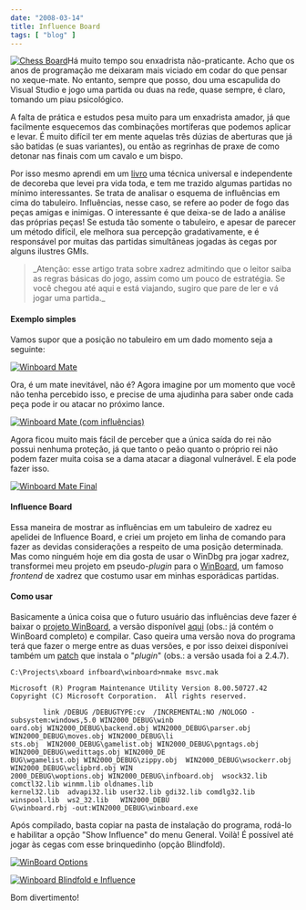 ```yaml
---
date: "2008-03-14"
title: Influence Board
tags: [ "blog" ]
---
```

[![Chess Board](/images/4Zv3zxQ.png)](/images/4Zv3zxQ.png)Há muito tempo sou enxadrista não-praticante. Acho que os anos de programação me deixaram mais viciado em codar do que pensar no xeque-mate. No entanto, sempre que posso, dou uma escapulida do Visual Studio e jogo uma partida ou duas na rede, quase sempre, é claro, tomando um piau psicológico.

A falta de prática e estudos pesa muito para um enxadrista amador, já que facilmente esquecemos das combinações mortíferas que podemos aplicar e levar. É muito difícil ter em mente aquelas três dúzias de aberturas que já são batidas (e suas variantes), ou então as regrinhas de praxe de como detonar nas finais com um cavalo e um bispo.

Por isso mesmo aprendi em um [livro](http://www.traca.com.br/?mod=LV180839&origem=resultadodetalhada) uma técnica universal e independente de decoreba que levei pra vida toda, e tem me trazido algumas partidas no mínimo interessantes. Se trata de analisar o esquema de influências em cima do tabuleiro. Influências, nesse caso, se refere ao poder de fogo das peças amigas e inimigas. O interessante é que deixa-se de lado a análise das próprias peças! Se estuda tão somente o tabuleiro, e apesar de parecer um método difícil, ele melhora sua percepção gradativamente, e é responsável por muitas das partidas simultâneas jogadas às cegas por alguns ilustres GMIs.

<blockquote>_Atenção: esse artigo trata sobre xadrez admitindo que o leitor saiba as regras básicas do jogo, assim como um pouco de estratégia. Se você chegou até aqui e está viajando, sugiro que pare de ler e vá jogar uma partida._</blockquote>

#### Exemplo simples

Vamos supor que a posição no tabuleiro em um dado momento seja a seguinte:

[](/images/6IfiNAY.png)

[![Winboard Mate](/images/6IfiNAY.png)](/images/6IfiNAY.png)

Ora, é um mate inevitável, não é? Agora imagine por um momento que você não tenha percebido isso, e precise de uma ajudinha para saber onde cada peça pode ir ou atacar no próximo lance.

[](/images/GByvceA.png)

[![Winboard Mate (com influências)](/images/GByvceA.png)](/images/GByvceA.png)

Agora ficou muito mais fácil de perceber que a única saída do rei não possui nenhuma proteção, já que tanto o peão quanto o próprio rei não podem fazer muita coisa se a dama atacar a diagonal vulnerável. E ela pode fazer isso.

[](/images/0Nsxat3.png)

[![Winboard Mate Final](/images/0Nsxat3.png)](/images/0Nsxat3.png)

#### Influence Board

Essa maneira de mostrar as influências em um tabuleiro de xadrez eu apelidei de Influence Board, e criei um projeto em linha de comando para fazer as devidas considerações a respeito de uma posição determinada. Mas como ninguém hoje em dia gosta de usar o WinDbg pra jogar xadrez, transformei meu projeto em pseudo-_plugin_ para o [WinBoard](http://www.tim-mann.org/xboard.html), um famoso _frontend_ de xadrez que costumo usar em minhas esporádicas partidas.

#### Como usar

Basicamente a única coisa que o futuro usuário das influências deve fazer é baixar o [projeto WinBoard](http://ftp.gnu.org/gnu/winboard/winboard-4_2_7b.exe), a versão disponível [aqui](/images/xboard%20infboard.7z) (obs.: já contém o WinBoard completo) e compilar. Caso queira uma versão nova do programa terá que fazer o merge entre as duas versões, e por isso deixei disponívei também um [patch](/images/infboard.7z) que instala o "_plugin_" (obs.: a versão usada foi a 2.4.7).

    
    C:\Projects\xboard infboard\winboard>nmake msvc.mak
    
    Microsoft (R) Program Maintenance Utility Version 8.00.50727.42
    Copyright (C) Microsoft Corporation.  All rights reserved.
    
            link /DEBUG /DEBUGTYPE:cv  /INCREMENTAL:NO /NOLOGO -subsystem:windows,5.0 WIN2000_DEBUG\winb
    oard.obj WIN2000_DEBUG\backend.obj WIN2000_DEBUG\parser.obj WIN2000_DEBUG\moves.obj WIN2000_DEBUG\li
    sts.obj  WIN2000_DEBUG\gamelist.obj WIN2000_DEBUG\pgntags.obj WIN2000_DEBUG\wedittags.obj WIN2000_DE
    BUG\wgamelist.obj WIN2000_DEBUG\zippy.obj  WIN2000_DEBUG\wsockerr.obj WIN2000_DEBUG\wclipbrd.obj WIN
    2000_DEBUG\woptions.obj WIN2000_DEBUG\infboard.obj  wsock32.lib comctl32.lib winmm.lib oldnames.lib
    kernel32.lib  advapi32.lib user32.lib gdi32.lib comdlg32.lib winspool.lib  ws2_32.lib   WIN2000_DEBU
    G\winboard.rbj -out:WIN2000_DEBUG\winboard.exe

Após compilado, basta copiar na pasta de instalação do programa, rodá-lo e habilitar a opção "Show Influence" do menu General. Voilà! É possível até jogar às cegas com esse brinquedinho (opção Blindfold).

[![WinBoard Options](/images/G67wagx.png)](/images/G67wagx.png)

[](/images/R5SjM7r.png)

[![Winboard Blindfold e Influence](/images/R5SjM7r.png)](/images/R5SjM7r.png)

Bom divertimento!
